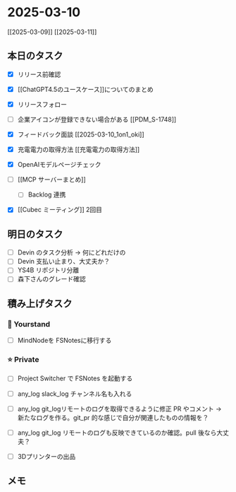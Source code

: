 # 2025-03-10

[[2025-03-09]] [[2025-03-11]]

## 本日のタスク

- [x] リリース前確認 
- [x] [[ChatGPT4.5のユースケース]]についてのまとめ
- [x] リリースフォロー
- [ ] 企業アイコンが登録できない場合がある [[PDM_S-1748]]
- [x] フィードバック面談 [[2025-03-10_1on1_oki]]
- [x] 充電電力の取得方法 [[充電電力の取得方法]]

- [x] OpenAIモデルページチェック
- [ ] [[MCP サーバーまとめ]]
  - [ ] Backlog 連携

- [x] [[Cubec ミーティング]] 2回目


## 明日のタスク

- [ ] Devin のタスク分析 -> 何にどれだけの 
- [ ] Devin 支払い止まり、大丈夫か？
- [ ] YS4B リポジトリ分離
- [ ] 森下さんのグレード確認

## 積み上げタスク

### 🔵 Yourstand

- [ ] MindNodeを FSNotesに移行する

### ⭐️ Private

- [ ] Project Switcher で FSNotes を起動する

- [ ] any_log slack_log チャンネル名も入れる
- [ ] any_log git_logリモートのログを取得できるように修正 PR やコメント -> 新たなログを作る。git_pr 的な感じで自分が関連したものの情報を？
- [ ] any_log git_log リモートのログも反映できているのか確認。pull 後なら大丈夫？

- [ ] 3Dプリンターの出品

## メモ
